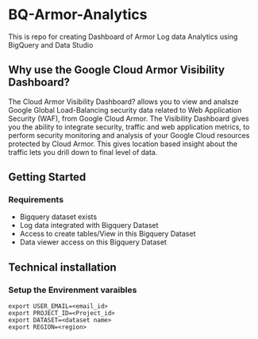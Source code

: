 # BQ-Armor-Analytics
This is repo for creating Dashboard of Armor Log data Analytics using BigQuery and Data Studio

## Why use the Google Cloud Armor Visibility Dashboard?

The Cloud Armor Visibility Dashboard? allows you to view and analsze  Google Global Load-Balancing security data related to Web Application Security (WAF), from Google Cloud Armor. The Visibility Dashboard gives you the ability to integrate security, traffic and web application metrics, to perform security monitoring and analysis of your Google Cloud resources protected by Cloud Armor. This gives location based insight about the traffic lets you drill down to final level of data.


## Getting Started

### Requirements
* Bigquery dataset exists
* Log data integrated with Bigquery Dataset
* Access to create tables/View in this Bigquery Dataset
* Data viewer access on this Bigquery Dataset


## Technical installation

### Setup the Envirenment varaibles

    export USER_EMAIL=<email_id>
    export PROJECT_ID=<Project_id>
    export DATASET=<dataset name>
    export REGION=<region>
